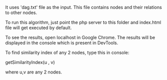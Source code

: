 It uses 'dag.txt' file as the input. This file contains nodes and their relations to other nodes.

To run this algorithm, just point the php server to this folder and index.html file will get executed by default.

To see the results, open localhost in Google Chrome. The results will be displayed in the console which is present in DevTools.

To find similarity index of any 2 nodes, type this in console:

getSimilarityIndex(u , v)

where u,v are any 2 nodes.
